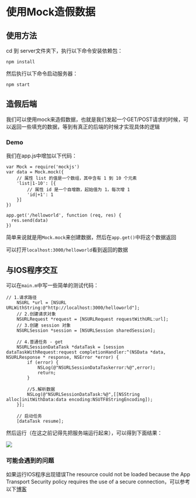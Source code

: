 # 使用Mock造假数据

## 使用方法

cd 到 server文件夹下，执行以下命令安装依赖包：

```
npm install
```

然后执行以下命令启动服务器：

```
npm start
```

## 造假后端

我们可以使用mock来造假数据，也就是我们发起一个GET/POST请求的时候，可以返回一些填充的数据，等到有真正的后端的时候才实现具体的逻辑

### Demo

我们在app.js中增加以下代码：

```
var Mock = require('mockjs')
var data = Mock.mock({
    // 属性 list 的值是一个数组，其中含有 1 到 10 个元素
    'list|1-10': [{
        // 属性 id 是一个自增数，起始值为 1，每次增 1
        'id|+1': 1
    }]
})

app.get('/helloworld', function (req, res) {
  res.send(data)
})
```
简单来说就是用`Mock.mock`来创建数据，然后在`app.get()`中将这个数据返回

可以打开`localhost:3000/helloworld`看到返回的数据

## 与IOS程序交互

可以在`main.m`中写一些简单的测试代码：

```
// 1.请求路径
    NSURL *url = [NSURL URLWithString:@"http://localhost:3000/helloworld"];
    // 2.创建请求对象
    NSURLRequest *request = [NSURLRequest requestWithURL:url];
    // 3.创建 session 对象
    NSURLSession *session = [NSURLSession sharedSession];
    
    // 4.普通任务 - get
    NSURLSessionDataTask *dataTask = [session dataTaskWithRequest:request completionHandler:^(NSData *data, NSURLResponse * response, NSError *error) {
        if (error) {
            NSLog(@"NSURLSessionDataTaskerror:%@",error);
            return;
        }
        
        //5.解析数据
        NSLog(@"NSURLSessionDataTask:%@",[[NSString alloc]initWithData:data encoding:NSUTF8StringEncoding]);
    }];
    
    // 启动任务
    [dataTask resume];
```

然后运行（在这之前记得先把服务端运行起来），可以得到下面结果：

![](https://tva1.sinaimg.cn/large/0081Kckwgy1gkka9pvboyj30oq05uq4h.jpg)

### 可能会遇到的问题

如果运行IOS程序出现错误The resource could not be loaded because the App Transport Security policy requires the use of a secure connection，可以参考以下[博客](https://www.jianshu.com/p/3eac2d8810e9)